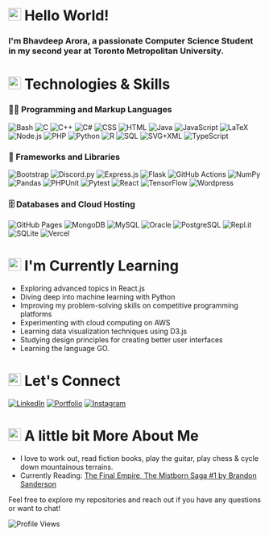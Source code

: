 
<h1><img src="https://media.tenor.com/e3GqicbfhMYAAAAi/get-greeting-get-greetings.gif" width="25" /> Hello World! </h1>


<h3>I'm Bhavdeep Arora, a passionate Computer Science Student in my second year at Toronto Metropolitan University.</h3>

<h1><img src="https://user-images.githubusercontent.com/74038190/212284087-bbe7e430-757e-4901-90bf-4cd2ce3e1852.gif" width="25"/> Technologies & Skills </h1>

<h3>👨‍💻 Programming and Markup Languages</h3>

![Bash](https://img.shields.io/badge/Bash-121011.svg?logo=gnu-bash&logoColor=white)
![C](https://custom-icon-badges.demolab.com/badge/C-03599C.svg?logo=c-in-hexagon&logoColor=white)
![C++](https://custom-icon-badges.demolab.com/badge/C++-9C033A.svg?logo=cpp2&logoColor=white)
![C#](https://custom-icon-badges.demolab.com/badge/C%23-68217A.svg?logo=cs2&logoColor=white)
![CSS](https://img.shields.io/badge/CSS-1572B6.svg?logo=css3&logoColor=white)
![HTML](https://img.shields.io/badge/HTML-E34F26.svg?logo=html5&logoColor=white)
![Java](https://custom-icon-badges.demolab.com/badge/Java-007396.svg?logo=java&logoColor=white)
![JavaScript](https://img.shields.io/badge/JavaScript-F7DF1E.svg?logo=javascript&logoColor=black)
![LaTeX](https://img.shields.io/badge/LaTeX-008080.svg?logo=LaTeX&logoColor=white)
![Node.js](https://img.shields.io/badge/Node.js-43853D.svg?logo=node.js&logoColor=white)
![PHP](https://img.shields.io/badge/PHP-777BB4.svg?logo=php&logoColor=white)
![Python](https://img.shields.io/badge/Python-14354C.svg?logo=python&logoColor=white)
![R](https://img.shields.io/badge/R-276DC3.svg?logo=r&logoColor=white)
![SQL](https://custom-icon-badges.demolab.com/badge/SQL-025E8C.svg?logo=database&logoColor=white)
![SVG+XML](https://img.shields.io/badge/SVG%2BXML-e0982c.svg?logo=svg&logoColor=white)
![TypeScript](https://img.shields.io/badge/TypeScript-007ACC.svg?logo=typescript&logoColor=white)


<h3>🧰 Frameworks and Libraries</h3>
  
![Bootstrap](https://img.shields.io/badge/Bootstrap-7952B3.svg?logo=bootstrap&logoColor=white)
![Discord.py](https://custom-icon-badges.demolab.com/badge/Discord.py-0d1620.svg?logo=dpy)
![Express.js](https://img.shields.io/badge/Express.js-404d59.svg?logo=express&logoColor=white)
![Flask](https://img.shields.io/badge/Flask-000000.svg?logo=flask&logoColor=white)
![GitHub Actions](https://img.shields.io/badge/GitHub%20Actions-2671E5.svg?logo=github%20actions&logoColor=white)
![NumPy](https://img.shields.io/badge/Numpy-013243.svg?logo=numpy&logoColor=white)
![Pandas](https://img.shields.io/badge/Pandas-150458.svg?logo=pandas&logoColor=white)
![PHPUnit](https://custom-icon-badges.demolab.com/badge/PHPUnit-366488.svg?logo=test-tube&logoColor=white)
![Pytest](https://img.shields.io/badge/Pytest-0A9EDC.svg?logo=pytest&logoColor=white)
![React](https://img.shields.io/badge/React-20232a.svg?logo=react&logoColor=%2361DAFB)
![TensorFlow](https://img.shields.io/badge/TensorFlow-FF6F00.svg?logo=TensorFlow&logoColor=white)
![Wordpress](https://img.shields.io/badge/Wordpress-21759B?logo=wordpress&logoColor=white)


<h3>🗄️ Databases and Cloud Hosting</h3>

![GitHub Pages](https://img.shields.io/badge/GitHub%20Pages-327FC7.svg?logo=github&logoColor=white)
![MongoDB](https://img.shields.io/badge/MongoDB-4ea94b.svg?logo=mongodb&logoColor=white)
![MySQL](https://img.shields.io/badge/MySQL-00f.svg?logo=mysql&logoColor=white)
![Oracle](https://img.shields.io/badge/Oracle-F00000.svg?logo=oracle&logoColor=white)
![PostgreSQL](https://img.shields.io/badge/PostgreSQL-316192.svg?logo=postgresql&logoColor=white)
![Repl.it](https://img.shields.io/badge/Repl.it-0D101E.svg?logo=Replit&logoColor=white)
![SQLite](https://img.shields.io/badge/SQLite-07405e.svg?logo=sqlite&logoColor=white)
![Vercel](https://img.shields.io/badge/Vercel-000000.svg?logo=vercel&logoColor=white)


<h1><img src="https://i.pinimg.com/originals/5e/5f/cd/5e5fcd2efe9b4eb3bbaace2a02b29185.gif" width="25"/> I'm Currently Learning </h1>

- Exploring advanced topics in React.js
- Diving deep into machine learning with Python
- Improving my problem-solving skills on competitive programming platforms
- Experimenting with cloud computing on AWS
- Learning data visualization techniques using D3.js
- Studying design principles for creating better user interfaces
- Learning the language GO. 

<h1><img src="https://media.tenor.com/6ph1w40DrykAAAAi/handshake-joypixels.giff" width="25"/> Let's Connect </h1>

[![LinkedIn](https://img.shields.io/badge/-LinkedIn-0077B5?logo=linkedin&logoColor=white)](https://www.linkedin.com/in/bhavdeeparora/)
[![Portfolio](https://img.shields.io/badge/-Portfolio-4285F4?style=flat&logo=google-chrome&logoColor=white)](https://www.bhavdeeparora.com/)
[![Instagram](https://img.shields.io/badge/Instagram-E4405F?style=flat&logo=instagram&logoColor=white)](https://www.instagram.com/bhavv004/)


<h1><img src="https://media.tenor.com/DMRFgGmyUQQAAAAi/jump-rope-illustration.gif" width="25"/> A little bit More About Me </h1>

- I love to work out, read fiction books, play the guitar, play chess & cycle down mountainous terrains.
- Currently Reading: [The Final Empire, The Mistborn Saga #1 by Brandon Sanderson](https://www.goodreads.com/book/show/68428.The_Final_Empire)

Feel free to explore my repositories and reach out if you have any questions or want to chat!

![Profile Views](https://komarev.com/ghpvc/?username=bhav2134&color=brightgreen)



